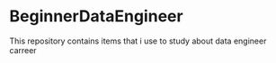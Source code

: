# BeginnerDataEngineer
This repository contains items that i use to study about data engineer carreer
